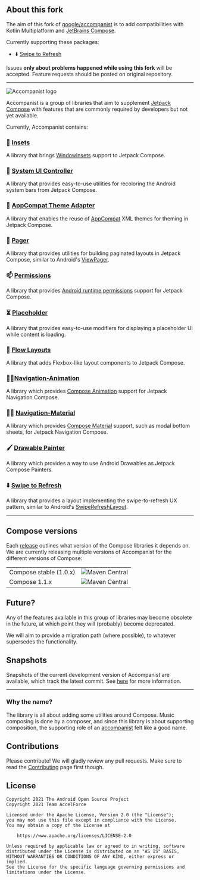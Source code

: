 ## About this fork

The aim of this fork of [google/accompanist](https://github.com/google/accompanist) is to add compatibilities with Kotlin Multiplatform and [JetBrains Compose](https://github.com/JetBrains/compose-jb).

Currently supporting these packages:

* ⬇️ [Swipe to Refresh](./swiperefresh/)

Issues **only about problems happened while using this fork** will be accepted.
Feature requests should be posted on original repository.

---

![Accompanist logo](docs/header.png)

Accompanist is a group of libraries that aim to supplement [Jetpack Compose][compose] with features that are commonly required by developers but not yet available.

Currently, Accompanist contains:

### 📐 [Insets](./insets/)
A library that brings [WindowInsets][windowinsets] support to Jetpack Compose.

### 🍫 [System UI Controller](./systemuicontroller/)
A library that provides easy-to-use utilities for recoloring the Android system bars from Jetpack Compose.

### 🎨 [AppCompat Theme Adapter](./appcompat-theme/)
A library that enables the reuse of [AppCompat][appcompat] XML themes for theming in Jetpack Compose.

### 📖 [Pager](./pager/)
A library that provides utilities for building paginated layouts in Jetpack Compose, similar to Android's [ViewPager][viewpager].

### 📫 [Permissions](./permissions/)
A library that provides [Android runtime permissions][runtimepermissions] support for Jetpack Compose.

### ⏳ [Placeholder](./placeholder/)
A library that provides easy-to-use modifiers for displaying a placeholder UI while content is loading.

### 🌊 [Flow Layouts](./flowlayout/)
A library that adds Flexbox-like layout components to Jetpack Compose.

### 🧭✨[Navigation-Animation](./navigation-animation/)
A library which provides [Compose Animation](https://developer.android.com/jetpack/compose/animation) support for Jetpack Navigation Compose.

### 🧭🎨️ [Navigation-Material](./navigation-material/)
A library which provides [Compose Material](https://developer.android.com/jetpack/androidx/releases/compose-material) support, such as modal bottom sheets, for Jetpack Navigation Compose.

### 🖌️ [Drawable Painter](./drawablepainter/)
A library which provides a way to use Android Drawables as Jetpack Compose Painters.

### ⬇️ [Swipe to Refresh](./swiperefresh/)
A library that provides a layout implementing the swipe-to-refresh UX pattern, similar to Android's [SwipeRefreshLayout](https://developer.android.com/jetpack/androidx/releases/swiperefreshlayout).

---

## Compose versions

Each [release](https://github.com/google/accompanist/releases) outlines what version of the Compose libraries it depends on. We are currently releasing multiple versions of Accompanist for the different versions of Compose:

<table>
 <tr>
  <td>Compose stable (1.0.x)</td><td><img alt="Maven Central" src="https://img.shields.io/maven-central/v/com.google.accompanist/accompanist-insets?versionPrefix=0.20"></td>
 </tr>
 <tr>
  <td>Compose 1.1.x</td><td><img alt="Maven Central" src="https://img.shields.io/maven-central/v/com.google.accompanist/accompanist-insets"></td>
 </tr>
</table>

## Future?

Any of the features available in this group of libraries may become obsolete in the future, at which point they will (probably) become deprecated. 

We will aim to provide a migration path (where possible), to whatever supersedes the functionality.

## Snapshots

Snapshots of the current development version of Accompanist are available, which track the latest commit. See [here](docs/using-snapshot-version.md) for more information. 

---

### Why the name?

The library is all about adding some utilities around Compose. Music composing is done by a
composer, and since this library is about supporting composition, the supporting role of an [accompanist](https://en.wikipedia.org/wiki/Accompaniment) felt like a good name.

## Contributions

Please contribute! We will gladly review any pull requests.
Make sure to read the [Contributing](CONTRIBUTING.md) page first though.

## License

```
Copyright 2021 The Android Open Source Project
Copyright 2021 Team AccelForce
 
Licensed under the Apache License, Version 2.0 (the "License");
you may not use this file except in compliance with the License.
You may obtain a copy of the License at

    https://www.apache.org/licenses/LICENSE-2.0

Unless required by applicable law or agreed to in writing, software
distributed under the License is distributed on an "AS IS" BASIS,
WITHOUT WARRANTIES OR CONDITIONS OF ANY KIND, either express or implied.
See the License for the specific language governing permissions and
limitations under the License.
```

[appcompat]: https://developer.android.com/jetpack/androidx/releases/appcompat
[compose]: https://developer.android.com/jetpack/compose
[snap]: https://oss.sonatype.org/content/repositories/snapshots/com/google/accompanist/
[mdc]: https://material.io/develop/android/
[windowinsets]: https://developer.android.com/reference/kotlin/android/view/WindowInsets
[viewpager]: https://developer.android.com/reference/kotlin/androidx/viewpager/widget/ViewPager
[runtimepermissions]: https://developer.android.com/guide/topics/permissions/overview
